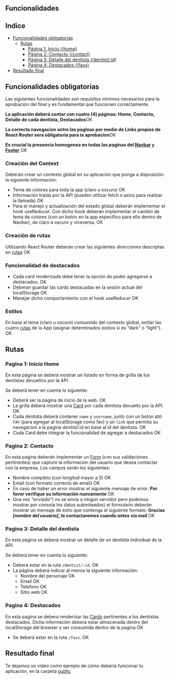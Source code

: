 ## Funcionalidades

## Indice

- [Funcionalidades obligatorias](#funcionalidades-obligatorias)
  - [Rutas](#rutas)
    - [Página 1: Inicio (/home)](#pagina-1-inicio-home)
    - [Página 2: Contacto (/contact)](#pagina-2-contacto)
    - [Página 3: Detalle del dentista (/dentist/:id)](#pagina-3-detalle-del-dentista)
    - [Página 4: Destacados (/favs)](#pagina-4-destacados)
- [Resultado final](#resultado-final)

## Funcionalidades obligatorias

Las siguientes funcionalidades son requisitos mínimos necesarios para la aprobación del final y es fundamental que funcionen correctamente.

**La aplicación deberá contar con cuatro (4) páginas: Home, Contacto, Detalle de cada dentista, Destacados**OK

**La correcta navegacion entre las paginas por medio de Links propios de React Router sera obligatoria para la aprobacion**OK

**Es crucial la presencia homogenea en todas las paginas del [Navbar](/src/Components/Navbar.jsx) y [Footer](/src/Components/Footer.jsx)** OK

### Creación del Context

Deberán crear un contexto global en su aplicación que ponga a disposición la siguiente información:

- Tema de colores para toda la app (claro u oscuro) OK
- Información traída por la API (pueden utilizar fetch o axios para realizar la llamada) OK
- Para el manejo y actualización del estado global deberán implementar el hook useReducer. Con dicho hook deberán implementar el cambio de tema de colores (con un botón en la app específico para ello dentro de Navbar), de claro a oscuro y viceversa. OK

### Creación de rutas

Utilizando React Router deberán crear las siguientes direcciones descriptas en [rutas](#rutas) OK

### Funcionalidad de destacados

- Cada card renderizada debe tener la opción de poder agregarse a destacados. OK
- Deberan guardar las cards destacadas en la sesión actual del localStorage OK
- Manejar dicho comportamiento con el hook useReducer OK

### Estilos

En base al tema (claro u oscuro) consumido del contexto global, estilar las cuatro [rutas](#rutas) de la App (asignar determinados estilos si es “dark” o “light”). OK

## Rutas

### Pagina 1: Inicio Home

En esta página se deberá mostrar un listado en forma de grilla de los dentistas devueltos por la API

Se deberá tener en cuenta lo siguiente:

- Deberá ser la página de inicio de la web. OK
- La grilla deberá mostrar una [Card](/src/Components/Card.jsx) por cada dentista devuelto por la API. OK
- Cada dentista deberá contener `name` y `username`, junto con un boton `ADD FAV` (para agregar al localStorage como fav) y un `link` que permita su navegacion a la pagina _dentist/:id_ en base al id del dentista. OK
- Cada Card debe integrar la funcionalidad de agregar a destacados OK

### Pagina 2: Contacto

En esta pagina deberán implementar un [Form](/src/Components/Form.jsx) (con sus validaciones pertinentes) que capture la información del usuario que desea contactar con la empresa. Los campos serán los siguientes:

- Nombre completo (con longitud mayor a 5) OK
- Email (con formato correcto de email) OK
- En caso de haber un error mostrar el siguiente mensaje de error: **Por favor verifique su información nuevamente** OK
- Una vez "enviado"( no se envía a ningún servidor pero podemos mostrar por consola los datos submiteados) el formulario deberán mostrar un mensaje de éxito que contenga el siguiente formato: **Gracias _[nombre del usuario]_, te contactaremos cuando antes vía mail** OK

### Pagina 3: Detalle del dentista

En esta página se deberá mostrar un detalle de un dentista individual de la API.

Se deberá tener en cuenta lo siguiente:

- Deberá estar en la ruta `/dentist/:id`. OK
- La página deberá indicar al menos la siguiente información:
  - Nombre del personaje OK
  - Email OK
  - Telefono OK
  - Sitio web OK

### Pagina 4: Destacados

En esta pagina se debera renderizar las [Cards](/src/Components/Card.jsx) pertinentes a los dentistas destacados. Dicha información deberá estar almacenada dentro del localStorage del browser y ser consumida dentro de la pagina OK

- Se deberá estar en la ruta `/favs`. OK

## Resultado final

Te dejamos un video como ejemplo de cómo debería funcionar tu aplicación, en la carpeta [public](/public/)

